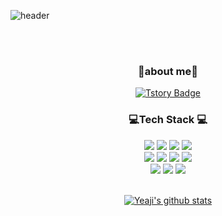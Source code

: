 ![header](https://capsule-render.vercel.app/api?type=waving&color=gradient&height=300&section=header&text=Yeaji's%20Git%20hubღ&fontAlignY=40&fontSize=80&desc=ღ₍ᐢ..ᐢ₎ღ&descAlignY=65&animation=twinkling)

 
 <div align="center">
<br /><br />
  
 <h3>🤍about me🤍</h3>
  
[![Tstory Badge](https://img.shields.io/badge/-Tstory-92a8d1?logo=Velog&logoColor=white&link=https://yeacoding.tistory.com/)](https://yeacoding.tistory.com/)
<!--[![Notion Badge](https://img.shields.io/badge/-Notion-92a8d1?logo=notion&logoColor=white&link=]()-->
  
  
  <h3>💻Tech Stack 💻</h3>
  <div class="stack">
  <a href="#"><img src="https://img.shields.io/badge/JavaScript-%23F3708C?style=flat&logo=JavaScript&logoColor=white"/></a>
  <a href="#"><img src="https://img.shields.io/badge/CSS-%23F3708C?style=flat&logo=CSS3&logoColor=white"/></a>
  <a href="#"><img src="https://img.shields.io/badge/Vue.js-%23F3708C?style=flat&logo=Vue.js&logoColor=white"/></a>
  <a href="#"><img src="https://img.shields.io/badge/Node.js-%23F3708C?style=flat&logo=Node.js&logoColor=white"/></a>
  <br />
  <a href="#"><img src="https://img.shields.io/badge/Java-%23736FDF?style=flat&logo=Java&logoColor=white"/></a> 
  <a href="#"><img src="https://img.shields.io/badge/MySQL-%23736FDF?style=flat&logo=MySQL&logoColor=white"/></a>
  <a href="#"><img src="https://img.shields.io/badge/Spring-%23736FDF?style=flat&logo=Spring&logoColor=white"/></a>
 <a href="#"><img src="https://img.shields.io/badge/Swagger-%23736FDF?style=flat&logo=Swagger&logoColor=white"/></a>   
  <br />
  <a href="#"><img src="https://img.shields.io/badge/GitHub-%23FBD34B?style=flat&logo=GitHub&logoColor=white"/></a> 
  <a href="#"><img src="https://img.shields.io/badge/Postman-%23FBD34B?style=flat&logo=Postman&logoColor=white"/></a>
  <a href="#"><img src="https://img.shields.io/badge/Jira-%23FBD34B?style=flat&logo=Jira Software&logoColor=white"/></a>
	</div>
 <br />

  
  [![Yeaji's github stats](https://github-readme-stats.vercel.app/api?username=an7188&count_private=true&custom_title=Yeaji's&nbsp;github🤍&bg_color=30,92a8d1,f7cac9&title_color=fff&text_color=fff)](https://github.com/anuraghazra/github-readme-stats)

	
 <br />
  </div>
  

<!--[![Hits Badge](https://hits.seeyoufarm.com/api/count/incr/badge.svg?url=https://github.com/an7188&count_bg=%2379C83D&title_bg=%23555555&icon=&icon_color=%23E7E7E7&title=hits&edge_flat=false)](https://hits.seeyoufarm.com)-->

  
  
<!--
**an7188/an7188** is a ✨ _special_ ✨ repository because its `README.md` (this file) appears on your GitHub profile.

Here are some ideas to get you started:

- 🔭 I’m currently working on ...
- 🌱 I’m currently learning ...
- 👯 I’m looking to collaborate on ...
- 🤔 I’m looking for help with ...
- 💬 Ask me about ...
- 📫 How to reach me: ...
- 😄 Pronouns: ...
- ⚡ Fun fact: ...
-->

